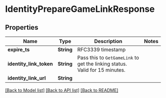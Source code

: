 # IdentityPrepareGameLinkResponse

## Properties

Name | Type | Description | Notes
------------ | ------------- | ------------- | -------------
**expire_ts** | **String** | RFC3339 timestamp | 
**identity_link_token** | **String** | Pass this to `GetGameLink` to get the linking status. Valid for 15 minutes. | 
**identity_link_url** | **String** |  | 

[[Back to Model list]](../README.md#documentation-for-models) [[Back to API list]](../README.md#documentation-for-api-endpoints) [[Back to README]](../README.md)


